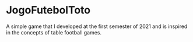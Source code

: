 # JogoFutebolToto
A simple game that I developed at the first semester of 2021 and is inspired in the concepts of table football games.
